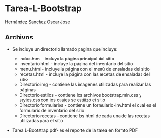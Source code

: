 # Tarea-L-Bootstrap
 Hernández Sanchez Oscar Jose

 ## Archivos
- Se incluye un directorio llamado pagina que incluye:

	- index.html - incluye la página principal del sitio
	- inventario.html - incluye la página del inventario del sitio
	- menu.html - incluye la página con el menú de ensaladas del sitio 
    - recetas.html - incluye la página con las recetas de ensaladas del sitio
	- Directorio img - contiene las imagenes utilizadas para realizar las páginas
    - Directorio estilos - contiene los archivos bootstrap.min.css y styles.css con los cuales se estilizó el sitio
    - Directorio formularios - contiene un formulario-inv.html el cual es el formulario de inventario del sitio 
    - Directorio recetas - contiene los html de cada una de las recetas utilizadas para el sitio

- Tarea L-Bootstrap.pdf- es el reporte de la tarea en formto PDF
	
